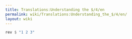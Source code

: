 ```yaml
---
title: Translations:Understanding the $/4/en
permalink: wiki/Translations:Understanding_the_$/4/en/
layout: wiki
---
```


``` Haskell
rev $ "1 2 3"
```

